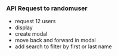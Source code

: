 ### API Request to randomuser

- request 12 users
- display
- create modal
- move back and forward in modal
- add search to filter by first or last name

